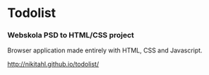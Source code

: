 # Todolist

### Webskola PSD to HTML/CSS project

Browser application made entirely with HTML, CSS and Javascript.

http://nikitahl.github.io/todolist/

